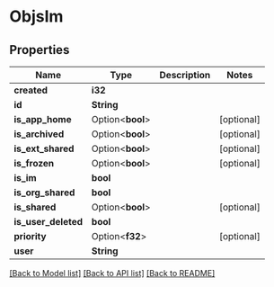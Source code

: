 # ObjsIm

## Properties

Name | Type | Description | Notes
------------ | ------------- | ------------- | -------------
**created** | **i32** |  | 
**id** | **String** |  | 
**is_app_home** | Option<**bool**> |  | [optional]
**is_archived** | Option<**bool**> |  | [optional]
**is_ext_shared** | Option<**bool**> |  | [optional]
**is_frozen** | Option<**bool**> |  | [optional]
**is_im** | **bool** |  | 
**is_org_shared** | **bool** |  | 
**is_shared** | Option<**bool**> |  | [optional]
**is_user_deleted** | **bool** |  | 
**priority** | Option<**f32**> |  | [optional]
**user** | **String** |  | 

[[Back to Model list]](../README.md#documentation-for-models) [[Back to API list]](../README.md#documentation-for-api-endpoints) [[Back to README]](../README.md)


